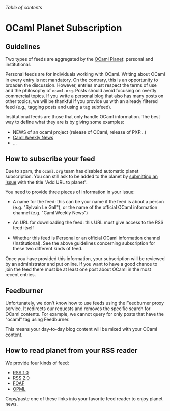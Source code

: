 <!-- ((! set title OCaml Planet Subscription !)) ((! set community !)) -->

*Table of contents*

# OCaml Planet Subscription

## Guidelines

Two types of feeds are aggregated by the [OCaml Planet](.):
personal and institutional.

Personal feeds are for individuals working with OCaml.  Writing
about OCaml in every entry is not mandatory.  On the contrary, this is
an opportunity to broaden the discussion.  However, entries must respect the
terms of use and the philosophy of `ocaml.org`. Posts should avoid focusing
on overtly commercial topics. If you write a personal blog that also has
many posts on other topics, we will be thankful if you provide us with an
already filtered feed (e.g., tagging posts and using a tag subfeed).

Institutional feeds are those that only handle OCaml information.  The best
way to define what they are is by giving some examples:

- NEWS of an ocaml project (release of OCaml, release of PXP...)
- [Caml Weekly News](http://alan.petitepomme.net/cwn/index.html)
- ...

## How to subscribe your feed

Due to spam, the `ocaml.org` team has disabled automatic planet
subscription. You can still ask to be added to the planet by
[submitting an issue](https://github.com/ocaml/ocaml.org/issues) with
the title "Add URL to planet".

You need to provide three pieces of information in your issue:

- A name for the feed: this can be your name if the feed is about a
  person (e.g. "Sylvain Le Gall"), or the name of the official OCaml
  information channel (e.g. "Caml Weekly News")

- An URL for downloading the feed: this URL must give access to the
  RSS feed itself

- Whether this feed is Personal or an official OCaml
  information channel (Institutional). See the above guidelines
  concerning subscription for these two different kinds of feed.

Once you have provided this information, your subscription will be
reviewed by an administrator and put online. If you want to have a
good chance to join the feed there must be at least one post about
OCaml in the most recent entries.

## Feedburner

Unfortunately, we don't know how to use feeds using the Feedburner
proxy service. It redirects our requests and removes the specific search for
OCaml contents. For example, we cannot query for only posts that have the
"ocaml" tag using Feedburner.

This means your day-to-day blog content will be mixed with your OCaml content.

## How to read planet from your RSS reader

We provide four kinds of feed:

- [RSS 1.0](http://planet.ocaml.org/rss10.xml)
- [RSS 2.0](http://planet.ocaml.org/rss20.xml)
- [FOAF](http://planet.ocaml.org/foafroll.xml)
- [OPML](http://planet.ocaml.org/opml.xml)

Copy/paste one of these links into your favorite feed reader to enjoy
planet news.
